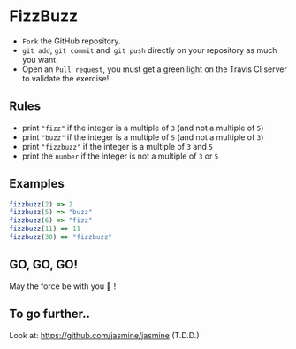 # FizzBuzz

* `Fork` the GitHub repository.
* `git add`, `git commit` and` git push` directly on your repository as much you want.
* Open an `Pull request`, you must get a green light on the Travis CI server to validate the exercise!

## Rules

* print `"fizz"` if the integer is a multiple of `3` (and not a multiple of `5`)
* print `"buzz"` if the integer is a multiple of `5` (and not a multiple of `3`)
* print `"fizzbuzz"` if the integer is a multiple of `3` and `5`
* print the `number` if the integer is not a multiple of `3` or `5`

## Examples

```javascript
fizzbuzz(2) => 2
fizzbuzz(5) => "buzz"
fizzbuzz(6) => "fizz"
fizzbuzz(11) => 11
fizzbuzz(30) => "fizzbuzz"
```

## GO, GO, GO!

May the force be with you :space_invader: !

## To go further..

Look at: <https://github.com/jasmine/jasmine> (T.D.D.)

